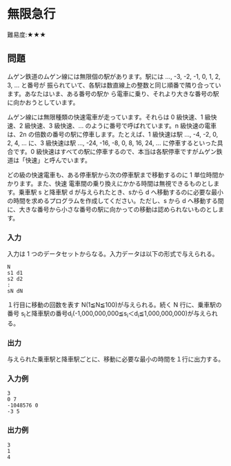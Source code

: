 # 無限急行

難易度:★★★

## 問題

ムゲン鉄道のムゲン線には無限個の駅があります。駅には …, -3, -2, -1, 0, 1, 2, 3, … と番号が
振られていて、各駅は数直線上の整数と同じ順番で隣り合っています。あなたはいま、ある番号の駅か
ら電車に乗り、それより大きな番号の駅に向かおうとしています。

ムゲン線には無限種類の快速電車が走っています。それらは 0 級快速、1 級快速、2 級快速、3 級快速、… のように番号で呼ばれています。n 級快速の電車は、2n の倍数の番号の駅に停車します。たとえば、1 級快速は駅 …, -4, -2, 0, 2, 4, … に、3 級快速は駅 …, -24, -16, -8, 0, 8, 16, 24, … に停車するといった具合です。0 級快速はすべての駅に停車するので、本当は各駅停車ですがムゲン鉄道は「快速」と呼んでいます。

どの級の快速電車も、ある停車駅から次の停車駅まで移動するのに 1 単位時間かかります。また、快速
電車間の乗り換えにかかる時間は無視できるものとします。乗車駅 s と降車駅 d が与えられたとき、sから d へ移動するのに必要な最小の時間を求めるプログラムを作成してください。ただし、s から d へ移動する間に、大きな番号から小さな番号の駅に向かっての移動は認められないものとします。

### 入力
入力は 1 つのデータセットからなる。入力データは以下の形式で与えられる。

```
N
s1 d1
s2 d2
:
sN dN
```
１行目に移動の回数を表す N(1≦N≦100)が与えられる。続く N 行に、乗車駅の番号 s<sub>i</sub>と降車駅の番号d<sub>i</sub>(-1,000,000,000≦s<sub>i</sub>＜d<sub>i</sub>≦1,000,000,000)が与えられる。


### 出力
与えられた乗車駅と降車駅ごとに、移動に必要な最小の時間を１行に出力する。

### 入力例
```
3
0 7
-1048576 0
-3 5
```


### 出力例
```
3
1
4
```